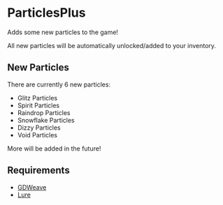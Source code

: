 # ParticlesPlus

Adds some new particles to the game!

All new particles will be automatically unlocked/added to your inventory.

## New Particles

There are currently 6 new particles:
- Glitz Particles
- Spirit Particles
- Raindrop Particles
- Snowflake Particles
- Dizzy Particles
- Void Particles

More will be added in the future!

## Requirements

- [GDWeave](https://github.com/NotNite/GDWeave/tree/main)
- [Lure](https://github.com/Sulayre/WebfishingLure)
